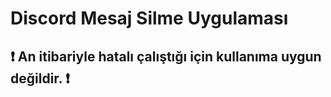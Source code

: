 # Discord Mesaj Silme Uygulaması
## ❗ An itibariyle hatalı çalıştığı için kullanıma uygun değildir. ❗
